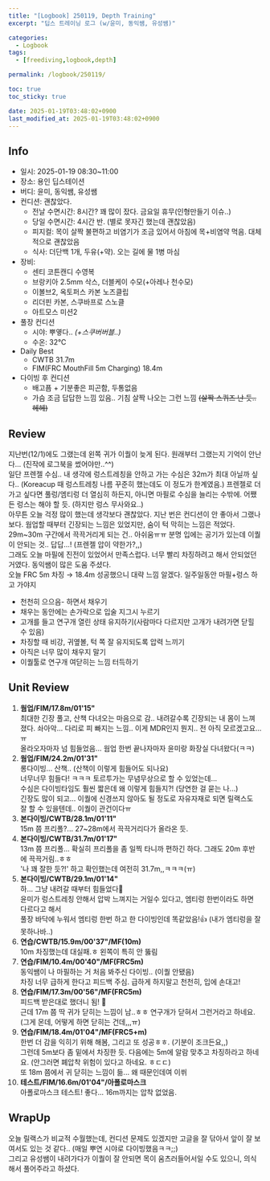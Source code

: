 ```yaml
---
title: "[Logbook] 250119, Depth Training"
excerpt: "딥스 트레이닝 로그 (w/윤미, 동익쌤, 유성쌤)"

categories:
  - Logbook
tags:
  - [freediving,logbook,depth]

permalink: /logbook/250119/

toc: true
toc_sticky: true

date: 2025-01-19T03:48:02+0900
last_modified_at: 2025-01-19T03:48:02+0900
---
```


## Info
- 일시: 2025-01-19 08:30~11:00
- 장소: 용인 딥스테이션
- 버디: 윤미, 동익쌤, 유성쌤
- 컨디션: 괜찮았다.
  - 전날 수면시간: 8시간? 꽤 많이 잤다. 금요일 휴무(인형만들기 이슈..)
  - 당일 수면시간: 4시간 반. (별로 못자긴 했는데 괜찮았음)
  - 피지컬: 목이 살짝 불편하고 비염기가 조금 있어서
  아침에 목+비염약 먹음. 대체적으로 괜찮았음
  - 식사: 더단백 1개, 두유(+약). 오는 길에 물 1병 마심
- 장비:
  - 센티 코튼캔디 수영복
  - 브랑키아 2.5mm 삭스, 더블케이 수모(+아레나 천수모)
  - 이볼브2, 옥토퍼스 카본 노즈클립
  - 리더핀 카본, 스쿠바프로 스노클
  - 아트모스 미션2
- 풀장 컨디션
  - 시야: 뿌옇다.. *(+스쿠버버블..)*
  - 수온: 32℃
- Daily Best
  - CWTB 31.7m
  - FIM(FRC MouthFill 5m Charging) 18.4m
- 다이빙 후 컨디션
  - 배고픔 + 기분좋은 피곤함, 두통없음
  - 가슴 조금 답답한 느낌 있음.. 기침 살짝 나오는 그런 느낌 ~~(살짝 스퀴즈 난 듯.. 헤헤)~~
  
## Review
지난번(12/1)에도 그랬는데 왼쪽 귀가 이퀄이 늦게 된다. 원래부터 그랬는지 기억이 안난다... (진작에 로그북을 썼어야만..^^)<br>
일단 프렌젤 수심.. 내 생각에 렁스트레칭을 안하고 가는 수심은 32m가 최대 아닐까 싶다.. (Koreacup 때 렁스트레칭 나름 꾸준히 했는데도 이 정도가 한계였음.) 프렌젤로 더 가고 싶다면 풀렁/엠티렁 더 열심히 하든지, 아니면 마필로 수심을 늘리는 수밖에. 어쨌든 렁스는 해야 할 듯. (하지만 렁스 무사와요..)<br>
아무튼 오늘 걱정 많이 했는데 생각보다 괜찮았다. 지난 번은 컨디션이 안 좋아서 그랬나보다. 웜업할 때부터 긴장되는 느낌은 있었지만, 숨이 턱 막히는 느낌은 적었다. <br>
29m~30m 구간에서 끅끅거리게 되는 건.. 아쉬움ㅠㅠ 분명 입에는 공기가 있는데 이퀄이 안되는 것.. 답답...! (프렌젤 압이 약한가?,,)<br>그래도 오늘 마필에 진전이 있었어서 만족스럽다. 너무 빨리 차징하려고 해서 안되었던 거였다. 동익쌤이 많은 도움 주셨다. 
<br>오늘 FRC 5m 차징 → 18.4m 성공했으니 대략 느낌 알겠다. 일주일동안 마필+렁스 하고 가야지
- 천천히 으으음- 하면서 채우기
- 채우는 동안에는 손가락으로 입술 지그시 누르기
- 고개를 들고 연구개 열린 상태 유지하기(사람마다 다르지만 고개가 내려가면 닫힐 수 있음)
- 차징할 때 비강, 귀옆볼, 턱 쪽 잘 유지되도록 압력 느끼기
- 아직은 너무 많이 채우지 말기
- 이퀄툴로 연구개 여닫히는 느낌 터득하기


## Unit Review
1. **웜업/FIM/17.8m/01'15"** <br>
최대한 긴장 풀고, 산책 다녀오는 마음으로 감.. 내려갈수록 긴장되는 내 몸이 느껴졌다. 솨아악... 다리로 피 빠지는 느낌.. 이게 MDR인지 뭔지.. 전 아직 모르겠고요...ㅠ<br>
올라오자마자 넘 힘들었음... 웜업 한번 끝나자마자 윤미랑 화장실 다녀왔다(ㅋㅋ)
1. **웜업/FIM/24.2m/01'31"** <br>
롱다이빙... 산책.. (산책이 이렇게 힘들어도 되나요)<br>
너무너무 힘들다! ㅋㅋㅋ 토르투가는 무념무상으로 할 수 있었는데...<br>수심은 다이빙타임도 훨씬 짧은데 왜 이렇게 힘들지?! (당연한 걸 묻는 나...)<br>
긴장도 많이 되고... 이퀄에 신경쓰지 않아도 될 정도로 자유자재로 되면 릴랙스도 잘 할 수 있을텐데.. 이퀄이 관건이다ㅠ
1. **본다이빙/CWTB/28.1m/01'11"** <br>
15m 쯤 프리폴?... 27~28m에서 끅끅거리다가 올라온 듯.
1. **본다이빙/CWTB/31.7m/01'17"** <br>
13m 쯤 프리폴... 확실히 프리폴을 좀 일찍 타니까 편하긴 하다. 그래도 20m 후반에 끅끅거림..ㅎㅎ<br>
'나 꽤 잘한 듯?!' 하고 확인했는데 여전히 31.7m,,ㅋㅋㅋ(ㅠ)
1. **본다이빙/CWTB/29.1m/01'14"** <br>
하... 그냥 내려갈 때부터 힘들었다🤮<br>
윤미가 렁스트레칭 안해서 압박 느껴지는 거일수 있다고, 엠티렁 한번이라도 하면 다르다고 해서<br>풀장 바닥에 누워서 엠티렁 한번 하고 한 다이빙인데 똑같았음!👍 (내가 엠티렁을 잘 못하나바..)
1. **연습/CWTB/15.9m/00'37"/MF(10m)** <br>
10m 차징했는데 대실패.ㅎ 왼쪽이 특히 안 뚫림
1. **연습/FIM/10.4m/00'40"/MF(FRC5m)** <br>
동익쌤이 나 마필하는 거 처음 봐주신 다이빙.. (이퀄 안됐음)<br>
차징 너무 급하게 한다고 피드백 주심. 급하게 하지말고 천천히, 입에 손대고!
1. **연습/FIM/17.3m/00'56"/MF(FRC5m)** <br>
피드백 받은대로 했더니 됨! 🙊<br>
근데 17m 쯤 딱 귀가 닫히는 느낌이 남..ㅎㅎ 연구개가 닫혀서 그런거라고 하네요. (그게 몬데, 어떻게 하면 닫히는 건데,,,ㅠ)
1. **연습/FIM/18.4m/01'04"/MF(FRC5+m)** <br>
한번 더 감을 익히기 위해 해봄, 그리고 또 성공ㅎㅎ. (기분이 조크든요,,)<br>
그런데 5m보다 좀 밑에서 차징한 듯. 다음에는 5m에 알람 맞추고 차징하라고 하네요. (안그러면 폐압착 위험이 있다고 하네요. ㅎㄷㄷ)<br>
또 18m 쯤에서 귀 닫히는 느낌이 듦... 왜 때문인데여 이쒸
1. **테스트/FIM/16.6m/01'04"/아폴로마스크** <br>
아폴로마스크 테스트! 좋다... 16m까지는 압착 없었음.

## WrapUp
오늘 릴랙스가 비교적 수월했는데, 컨디션 문제도 있겠지만 고글을 잘 닦아서 앞이 잘 보여서도 있는 것 같다.. (매일 뿌연 시야로 다이빙했음ㅋㅋ;;)<br>
그리고 유성쌤이 내려가다가 이퀄이 잘 안되면 목이 움츠러들어서일 수도 있으니, 의식해서 풀어주라고 하셨다.

